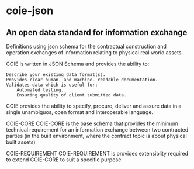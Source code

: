 # coie-json

## An open data standard for information exchange

Definitions using json schema for the contractual construction and 
operation exchanges of information relating to physical real world assets.

COIE is written in JSON Schema and provides the ability to:

    Describe your existing data format(s).
    Provides clear human- and machine- readable documentation.
    Validates data which is useful for:
        Automated testing.
        Ensuring quality of client submitted data.

COIE provides the ability to specify, procure, deliver and assure data in a single unambiguos, open format and interoperable language.

COIE-CORE
COIE-CORE is the base schema that provides the minimum technical requirement for an information exchange between two contracted parties (in the built environment, where the contract topic is about physical built assets)


COIE-REQUIREMENT
COIE-REQUIREMENT is provides extensiblity required to extend COIE-CORE to suit a specific purpose. 
